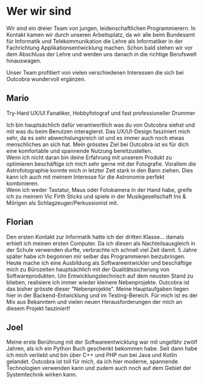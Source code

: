 # Wer wir sind

Wir sind ein dreier Team von jungen, leidenschaftlichen Programmierern. In Kontakt kamen wir durch unseren Arbeitsplatz, da wir alle beim Bundesamt für Informatik und Telekommunikation die Lehre als Informatiker in der Fachrichtung Applikationsentwicklung machen.
Schon bald stehen wir vor dem Abschluss der Lehre und werden uns danach in die richtige Berufswelt hinauswagen.

Unser Team profitiert von vielen verschiedenen Interessen die sich bei Outcobra wundervoll ergänzen.

## Mario
Try-Hard UX/UI Fanatiker, Hobbyfotograf und fast professioneller Drummer

Ich bin hauptsächlich dafür verantwortlich was du von Outcobra siehst und mit was du beim Benutzen interagierst. Das UX/UI-Design fasziniert mich sehr, da es sehr abwechslungsreich ist und es immer auch noch etwas menschliches an sich hat. Mein grösstes Ziel bei Outcobra ist es für dich eine komfortable und spannende Nutzung bereitzustellen. <br> Wenn ich nicht daran bin deine Erfahrung mit unserem Produkt zu optimieren beschäftige ich mich sehr gerne mit der Fotografie. Vorallem die Astrofotographie konnte mich in letzter Zeit stark in den Bann ziehen. Dies kann ich auch mit meinem Interesse für die Astronomie perfekt kombinieren.<br> Wenn ich weder Tastatur, Maus oder Fotokamera in der Hand habe, greife ich zu meinem Vic Firth Sticks und spiele in der Musikgesellschaft Ins & Mörigen als Schlagzeuger/Perkussionist mit.

## Florian
Den ersten Kontakt zur Informatik hatte ich der dritten Klasse... damals erhielt ich meinen ersten Computer.
Da ich diesen als Nachteilsausgleich in der Schule verwenden durfte, verbrachte ich schnell viel Zeit damit.
5 Jahre später habe ich begonnen mir selber das Programmieren beizubringen.
Heute mache ich eine Ausbildung als Softwareentwickler und beschäftige mich zu Bürozeiten hauptsächlich mit der Qualitätssicherung von Softwareprodukten. Um Entwicklungstechnisch auf dem neusten Stand zu blieben, realisiere ich immer wieder kleinere Nebenprojekte.
Outcobra ist das bisher grösste dieser "Nebenprojekte". Meine Hauptaufgaben liegen hier in der Backend-Entwicklung und im Testing-Bereich.
Für mich ist es der Mix aus Bekanntem und vielen neuen Herausforderungen der mich an diesem Projekt fasziniert!

## Joel
Meine erste Berührung mit der Softwareentwicklung war mit ungefähr zwölf Jahren, als ich ein Python Buch geschenkt bekommen habe. Seit dann habe ich mich verliebt und bin über C++ und PHP nun bei Java und Kotlin gelandet. Outcobra ist toll für mich, da ich hier moderne, spannende Technologien verwenden kann und zudem auch noch auf dem Gebiet der Systemtechnik wirken kann.
